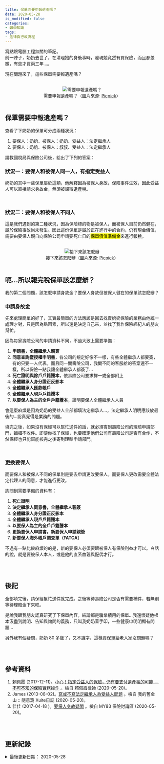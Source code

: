 ```yaml
---
title: 保單需要申報遺產嗎？
date: 2020-05-28
is_modified: false
categories:
- 雜學知識
tags:
- 法律與行政流程
---  
```


寫點跟電腦工程無關的筆記。  
前一陣子，奶奶去世了，在清理她的身後事時，發現她竟然有買保險，而且都躉繳，有些才買兩三年…。
  
現在問題來了，這些保單需要報遺產嗎？

<!--more-->
<br>

<center> <img src="https://imgur.com/pXrIMud.jpg" alt="需要申報遺產嗎？"></center>
<center class="imgtext">需要申報遺產嗎？（圖片來源: <a href="https://pxhere.com/zh/photo/911763" class="imgtext">Picpick</a>）</center>
 
<br>

## 保單需要申報遺產嗎？

查看了下奶奶的保單可分成兩種狀況：
1. 要保人：奶奶、被保人：奶奶、受益人：法定繼承人
2. 要保人：奶奶、被保人：叔叔、受益人：法定繼承人

請教國稅局與保險公司後，給出了下列的答案：

### 狀況一：要保人和被保人同一人，有指定受益人
奶奶的其中一些保單屬於這類，他解釋因為被保人身故，保險事件生效，因此受益人可以直接請求身故金，無須被課徵遺產稅。

<br>

### 狀況二：要保人和被保人不同人
這是我們遇到的第二種狀況，因為保險標的物是被保人，而被保人目前仍然健在，屬於保險事故尚未發生。因此這份保單是屬於正在進行中的合約，仍有現金價值，需要由要保人親自向保險公司申請要死亡日的<mark>保單價值準備金</mark>來進行報稅。

<br>

<center> <img src="https://imgur.com/pHGZTil.jpg" alt="接下來該怎麼辦"></center>
<center class="imgtext">接下來該怎麼辦（圖片來源: <a href="https://pxhere.com/zh/photo/1169800" class="imgtext">Picpick</a>）</center>
 
<br>

## 呃...所以報完稅保單該怎麼辦？
我的第二個問題，該怎麼申請身故金？要保人身故但被保人健在的保單該怎麼辦？

### 申請身故金
先來處理簡單的好了，其實最簡單的方法應該是回去找賣奶奶保險的業務由他統一處理才對，只是因為點因素，所以還是決定自己來，並找了我作保險經紀人的朋友幫忙。

因為每家壽險公司的申請資料不同，不過大致上需要準備：
1. **申請書，全體繼承人親簽**
2. **同意查詢暨授權申明書**，各公司的規定好像不一樣，有些全體繼承人都要簽，有的只要一人代表。而且同一間壽險公司，我問不同的客服給的答案還不一樣，所以保險一點我讓全體繼承人都簽了...
3. **死亡證明與除戶戶籍謄本**，依壽險公司要求擇一或全部附上
4. **全體繼承人身分證正反影本**
5. **全體繼承人匯款帳戶**
6. **全體繼承人現戶戶籍謄本**
7. **以要保人為主的全戶戶籍謄本**，證明要保人全體繼承人人員  
    
會這麼麻煩是因為奶奶的受益人全部都填法定繼承人...，法定繼承人明明應該放最後的...認真覺得是業務的問題。

填完之後，如果沒有保經可以幫忙送件的話，就必須寄到壽險公司的理賠申請部門，臨櫃不收件。即便你找了保經，也要確定他們公司有壽險公司是否有合作，不然保經也只能幫能核完之後寄到理賠申請部門。

<br>

### 更換要保人
而要保人和被保人不同的保單則是要去申請更改要保人。而要保人更改需要全體法定代理人的同意，才能進行更改。

詢問到需要準備的資料有：
1. **死亡證明**
2. **決定繼承人同意書，全體繼承人親簽**
3. **全體繼承人身分證正反影本**
4. **全體繼承人現戶戶籍謄本**
5. **以要保人為主的全戶戶籍謄本**  
6. **更換要保人申請書，新要保人申請親簽**
7. **新要保人海外帳戶調查單（FATCA）**

不過有一點比較麻煩的的是，新的要保人必須要跟被保人有保險利益才可以。白話的說，就是要被保人本人，或是他的直系血親與配偶才行。
 
<br><br>

## 後記

全部填完後，請保經幫忙送件就完成。之後等待壽險公司是否有需要補件，若無則等待理賠金下來吧。

是說我跟我朋友認真研究了下保單內容，結論都是騙業績用的保單...我還懷疑他根本沒盡到說明、告知與詢問的義務，只叫我奶奶蓋手印，一些健康申明明顯有問題...

另外我有個疑問，奶奶 80 多歲了，又不識字，這樣賣保單給老人家沒問題嗎？



<br><br> 

## 參考資料 
1. 賴佩霞 (2017-12-11)。[小心！指定受益人的保險，仍有要支付遺產稅的可能 －不可不知的保險實務操作](https://peilawyer.tw/1061210/) 。檢自 賴佩霞律師 (2020-05-20)。
2. James (2013-06-02)。[寫或不寫法定繼承人為受益人問題](https://blog.xuite.net/j1952j/James1/74974718-%E5%AF%AB%E6%88%96%E4%B8%8D%E5%AF%AB%E6%B3%95%E5%AE%9A%E7%B9%BC%E6%89%BF%E4%BA%BA%E7%82%BA%E5%8F%97%E7%9B%8A%E4%BA%BA%E5%95%8F%E9%A1%8C) 。檢自 我的舊金山 :: 隨意窩 Xuite日誌 (2020-05-20)。  
3. 佳佳 (2017-04-18 )。[要保人身故疑問](https://my83.com.tw/question/8080) 。檢自 MY83 保險討論區 (2020-05-20)。  

<br><br> 

## 更新紀錄
<details class="update_stamp">
  <summary>最後更新日期： 2020-05-28</summary>
  <ul>
    <li>2020-05-28 發布</li>
    <li>2020-05-20 完稿</li>
  </ul>
</details>